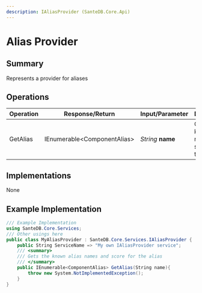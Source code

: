```yaml
---
description: IAliasProvider (SanteDB.Core.Api)
---
```


# Alias Provider

## Summary

Represents a provider for aliases

## Operations

| Operation | Response/Return              | Input/Parameter   | Description                                        |
| --------- | ---------------------------- | ----------------- | -------------------------------------------------- |
| GetAlias  | IEnumerable\<ComponentAlias> | _String_ **name** | Gets the known alias names and score for the alias |

## Implementations

None

## Example Implementation

```csharp
/// Example Implementation
using SanteDB.Core.Services;
/// Other usings here
public class MyAliasProvider : SanteDB.Core.Services.IAliasProvider { 
    public String ServiceName => "My own IAliasProvider service";
    /// <summary>
    /// Gets the known alias names and score for the alias
    /// </summary>
    public IEnumerable<ComponentAlias> GetAlias(String name){
        throw new System.NotImplementedException();
    }
}
```
